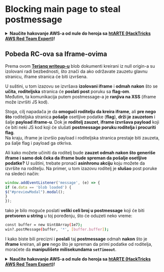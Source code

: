 # Blocking main page to steal postmessage

<details>

<summary><strong>Naučite hakovanje AWS-a od nule do heroja sa</strong> <a href="https://training.hacktricks.xyz/courses/arte"><strong>htARTE (HackTricks AWS Red Team Expert)</strong></a><strong>!</strong></summary>

* Radite li u **kompaniji za kibernetičku bezbednost**? Želite li da vidite svoju **kompaniju reklamiranu na HackTricks-u**? Ili želite da imate pristup **najnovijoj verziji PEASS-a ili preuzmete HackTricks u PDF formatu**? Proverite [**SUBSCRIPTION PLANS**](https://github.com/sponsors/carlospolop)!
* Otkrijte [**The PEASS Family**](https://opensea.io/collection/the-peass-family), našu kolekciju ekskluzivnih [**NFT-ova**](https://opensea.io/collection/the-peass-family)
* Nabavite [**zvanični PEASS & HackTricks swag**](https://peass.creator-spring.com)
* **Pridružite se** [**💬**](https://emojipedia.org/speech-balloon/) [**Discord grupi**](https://discord.gg/hRep4RUj7f) ili [**telegram grupi**](https://t.me/peass) ili me **pratite** na **Twitter-u** 🐦[**@carlospolopm**](https://twitter.com/hacktricks\_live)**.**
* **Podelite svoje hakovanje trikove slanjem PR-ova na** [**hacktricks repo**](https://github.com/carlospolop/hacktricks) **i** [**hacktricks-cloud repo**](https://github.com/carlospolop/hacktricks-cloud).

</details>

## Pobeda RC-ova sa Iframe-ovima

Prema ovom [**Terjanq writeup-u**](https://gist.github.com/terjanq/7c1a71b83db5e02253c218765f96a710) blob dokumenti kreirani iz null origin-a su izolovani radi bezbednosti, što znači da ako održavate zauzetu glavnu stranicu, iframe stranica će biti izvršena.

U suštini, u tom izazovu se izvršava **izolovani iframe** i **odmah nakon** što se **učita**, **roditeljska** stranica će **poslati post** poruku sa **flag-om**.\
Međutim, ta komunikacija putem postmessage-a je **ranjiva na XSS** (iframe može izvršiti JS kod).

Stoga, cilj napadača je da **omogući roditelju da kreira iframe**, ali **pre nego što** roditeljska stranica **pošalje** osetljive podatke (**flag**), **drži je zauzetom** i šalje **payload iframe-u**. Dok je **roditelj zauzet**, **iframe izvršava payload** koji će biti neki JS kod koji će slušati **postmessage poruku roditelja i procuriti flag**.\
Na kraju, iframe je izvršio payload i roditeljska stranica prestaje biti zauzeta, pa šalje flag i payload ga otkriva.

Ali kako možete učiniti da roditelj bude **zauzet odmah nakon što generiše iframe i samo dok čeka da iframe bude spreman da pošalje osetljive podatke?** U suštini, trebate pronaći **asinhronu akciju** koju možete da izvršite na roditelju. Na primer, u tom izazovu roditelj je **slušao** post poruke na sledeći način:

```javascript
window.addEventListener('message', (e) => {
if (e.data == 'blob loaded') {
$("#previewModal").modal();
}
});
```

tako je bilo moguće poslati **veliki celi broj u postmessage** koji će biti **pretvoren u string** u toj poređenju, što će oduzeti neko vreme:

```bash
const buffer = new Uint8Array(1e7);
win?.postMessage(buffer, '*', [buffer.buffer]);
```

I kako biste bili precizni i **poslali** taj **postmessage** odmah **nakon** što je **iframe** kreiran, ali **pre** nego što je spreman da primi podatke od roditelja, moraćete da **manipulišete milisekundama `setTimeout`**.

<details>

<summary><strong>Naučite hakovanje AWS-a od nule do heroja sa</strong> <a href="https://training.hacktricks.xyz/courses/arte"><strong>htARTE (HackTricks AWS Red Team Expert)</strong></a><strong>!</strong></summary>

* Da li radite u **cybersecurity kompaniji**? Želite li da vidite svoju **kompaniju reklamiranu na HackTricks-u**? Ili želite da imate pristup **najnovijoj verziji PEASS-a ili preuzmete HackTricks u PDF formatu**? Proverite [**SUBSCRIPTION PLANS**](https://github.com/sponsors/carlospolop)!
* Otkrijte [**The PEASS Family**](https://opensea.io/collection/the-peass-family), našu kolekciju ekskluzivnih [**NFT-ova**](https://opensea.io/collection/the-peass-family)
* Nabavite [**zvanični PEASS & HackTricks swag**](https://peass.creator-spring.com)
* **Pridružite se** [**💬**](https://emojipedia.org/speech-balloon/) [**Discord grupi**](https://discord.gg/hRep4RUj7f) ili [**telegram grupi**](https://t.me/peass) ili me **pratite** na **Twitter-u** 🐦[**@carlospolopm**](https://twitter.com/hacktricks\_live)**.**
* **Podelite svoje hakovanje trikove slanjem PR-ova na** [**hacktricks repo**](https://github.com/carlospolop/hacktricks) **i** [**hacktricks-cloud repo**](https://github.com/carlospolop/hacktricks-cloud).

</details>
